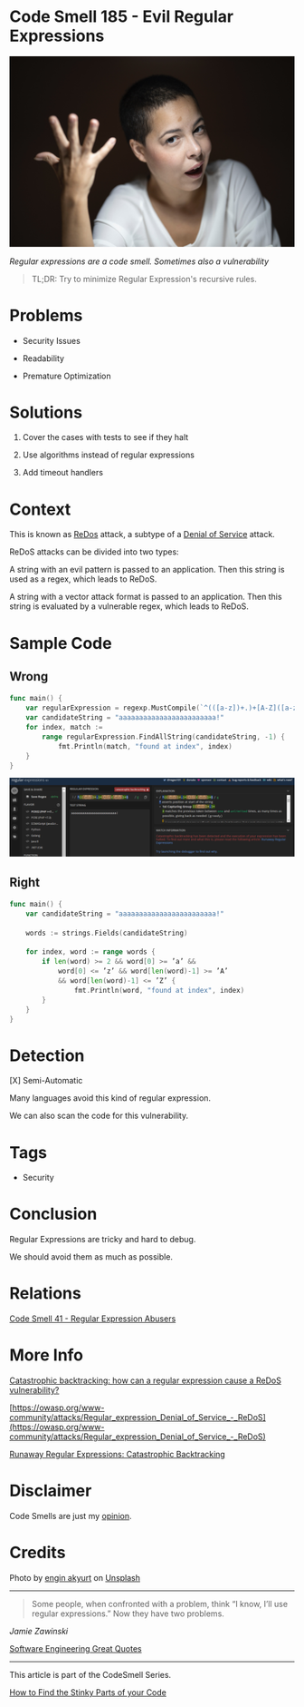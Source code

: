 # Code Smell 185 - Evil Regular Expressions
            
![Code Smell 185 - Evil Regular Expressions](Code%20Smell%20185%20-%20Evil%20Regular%20Expressions.jpg)

*Regular expressions are a code smell. Sometimes also a vulnerability*

> TL;DR: Try to minimize Regular Expression's recursive rules.

# Problems

- Security Issues

- Readability

- Premature Optimization

# Solutions

1. Cover the cases with tests to see if they halt

2. Use algorithms instead of regular expressions

3. Add timeout handlers

# Context

This is known as [ReDos](https://owasp.org/www-community/attacks/Regular_expression_Denial_of_Service_-_ReDoS) attack, a subtype of a [Denial of Service](https://en.wikipedia.org/wiki/Denial-of-service_attack) attack.

ReDoS attacks can be divided into two types:

A string with an evil pattern is passed to an application. Then this string is used as a regex, which leads to ReDoS.

A string with a vector attack format is passed to an application. Then this string is evaluated by a vulnerable regex, which leads to ReDoS.

# Sample Code

## Wrong

[Gist Url]: # (https://gist.github.com/mcsee/a4e74fb3e18cde7ff7f15636e05ced89)
```go
func main() {
    var regularExpression = regexp.MustCompile(`^(([a-z])+.)+[A-Z]([a-z])+$`)
    var candidateString = "aaaaaaaaaaaaaaaaaaaaaaaa!"
    for index, match := 
        range regularExpression.FindAllString(candidateString, -1) {
            fmt.Println(match, "found at index", index)
    }
}
```

![Regex 101](Regex%20101.png)

## Right

[Gist Url]: # (https://gist.github.com/mcsee/4ba06d514fb663f0ee628139d463f8c7)
```go
func main() {
    var candidateString = "aaaaaaaaaaaaaaaaaaaaaaaa!"

    words := strings.Fields(candidateString)

    for index, word := range words {
        if len(word) >= 2 && word[0] >= ’a’ && 
            word[0] <= ’z’ && word[len(word)-1] >= ’A’
            && word[len(word)-1] <= ’Z’ {
                fmt.Println(word, "found at index", index)
        }
    }
}
```

# Detection

[X] Semi-Automatic 

Many languages avoid this kind of regular expression.

We can also scan the code for this vulnerability.

# Tags

- Security

# Conclusion

Regular Expressions are tricky and hard to debug. 

We should avoid them as much as possible.

# Relations

[Code Smell 41 - Regular Expression Abusers](https://github.com/mcsee/Software-Design-Articles/tree/main/Articles/Code%20Smells/Code%20Smell%2041%20-%20Regular%20Expression%20Abusers/readme.md)

# More Info

[Catastrophic backtracking: how can a regular expression cause a ReDoS vulnerability?](https://dev.to/unicorn_developer/catastrophic-backtracking-how-can-a-regular-expression-cause-a-redos-vulnerability-aia)

[https://owasp.org/www-community/attacks/Regular_expression_Denial_of_Service_-_ReDoS](https://owasp.org/www-community/attacks/Regular_expression_Denial_of_Service_-_ReDoS)

[Runaway Regular Expressions: Catastrophic Backtracking](https://www.regular-expressions.info/catastrophic.html)

# Disclaimer

Code Smells are just my [opinion](https://github.com/mcsee/Software-Design-Articles/tree/main/Articles/Blogging/I%20Wrote%20More%20than%2090%20Articles%20on%202021%20Here%20is%20What%20I%20Learned/readme.md).

# Credits

Photo by [engin akyurt](https://unsplash.com/@enginakyurt) on [Unsplash](https://unsplash.com/s/photos/regular-expression)  
  
* * *

> Some people, when confronted with a problem, think “I know, I’ll use regular expressions.” Now they have two problems.

_Jamie Zawinski_
 
[Software Engineering Great Quotes](https://github.com/mcsee/Software-Design-Articles/tree/main/Articles/Quotes/Software%20Engineering%20Great%20Quotes/readme.md)

* * *

This article is part of the CodeSmell Series.

[How to Find the Stinky Parts of your Code](https://github.com/mcsee/Software-Design-Articles/tree/main/Articles/Code%20Smells/How%20to%20Find%20the%20Stinky%20parts%20of%20your%20Code/readme.md)